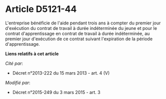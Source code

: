 # Article D5121-44

L'entreprise bénéficie de l'aide                   pendant trois ans à compter du premier jour d'exécution du contrat de
travail à durée indéterminée du jeune et pour le contrat d'apprentissage en contrat de travail à durée indéterminée, au
premier jour d'exécution de ce contrat suivant l'expiration de la période d'apprentissage.

**Liens relatifs à cet article**

_Cité par_:

  - Décret n°2013-222 du 15 mars 2013 - art. 4 (V)

_Modifié par_:

  - Décret n°2015-249 du 3 mars 2015 - art. 3
